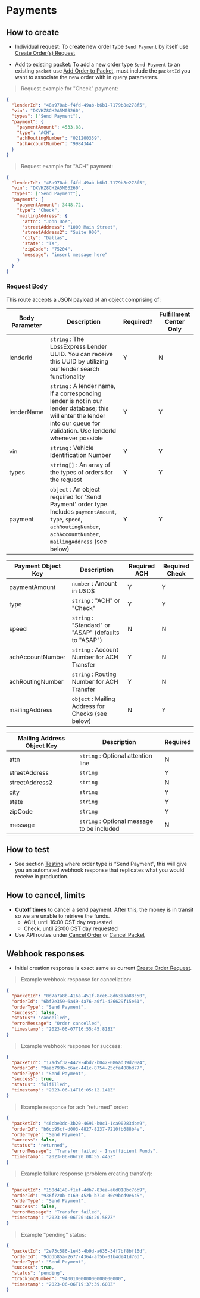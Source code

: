 # Payments

## How to create
- Individual request: To create new order type `Send Payment` by itself use [Create Order(s) Request](#create-order-s-request)

- Add to existing packet: To add a new order type `Send Payment` to an existing `packet` use [Add Order to Packet](#add-order-to-packet), must include the `packetId` you want to associate the new order with in query parameters.


> Request example for "Check" payment:

```json
{
  "lenderId": "48a970ab-f4fd-49ab-b6b1-7179b8e278f5",
  "vin": "DXVHZ8CH2A5M03260",
  "types": ["Send Payment"],
  "payment": {
    "paymentAmount": 4533.88,
    "type": "ACH",
    "achRoutingNumber": "021200339",
    "achAccountNumber": "9984344"
  }
}

```

> Request example for "ACH" payment:

```json
{
  "lenderId": "48a970ab-f4fd-49ab-b6b1-7179b8e278f5",
  "vin": "DXVHZ8CH2A5M03260",
  "types": ["Send Payment"],
  "payment": {
    "paymentAmount": 3448.72,
    "type": "Check",
    "mailingAddress": {
      "attn": "John Doe",
      "streetAddress": "1000 Main Street",
      "streetAddress2": "Suite 900",
      "city": "Dallas",
      "state": "TX",
      "zipCode": "75204",
      "message": "insert message here"
    } 
  }
}

```
### Request Body

This route accepts a JSON payload of an object comprising of:

Body Parameter | Description                                                                                                                                                                  | Required? | Fulfillment Center Only
-------------- |------------------------------------------------------------------------------------------------------------------------------------------------------------------------------| --------- | -----------------------
lenderId | `string` : The LossExpress Lender UUID. You can receive this UUID by utilizing our lender search functionality                                                               | Y | N
lenderName | `string` : A lender name, if a corresponding lender is not in our lender database; this will enter the lender into our queue for validation. Use lenderId whenever possible  | Y | Y
vin | `string` : Vehicle Identification Number                                                                                                                                     | Y | Y
types | `string[]` : An array of the types of orders for the request                                                                                                                 | Y | Y 
payment | `object` : An object required for 'Send Payment' order type. Includes `paymentAmount`, `type`, `speed`, `achRoutingNumber`, `achAccountNumber`, `mailingAddress` (see below) | Y | Y

Payment Object Key | Description                                          | Required ACH | Required Check
-------------- |------------------------------------------------------|--------------| -----------------------
paymentAmount | `number` : Amount in USD$                            | Y            | Y
type | `string` : "ACH" or "Check"                          | Y            | Y
speed | `string` : "Standard" or "ASAP" (defaults to "ASAP") | N            | N
achAccountNumber | `string` : Account Number for ACH Transfer           | Y            | N
achRoutingNumber | `string` : Routing Number for ACH Transfer           | Y            | N
mailingAddress | `object` :  Mailing Address for Checks (see below)   | N            | Y

Mailing Address Object Key | Description                                | Required
-------------- |--------------------------------------------|--------------
attn | `string` : Optional attention line         | N            
streetAddress | `string`                                   | Y            
streetAddress2 | `string`                                   | N            
city | `string`                                   | Y            
state | `string`                                   | Y           
zipCode | `string`                                   | Y            
message | `string` : Optional message to be included | N            


## How to test
- See section [Testing](#testing) where order type is “Send Payment”, this will give you an automated webhook response that replicates what you would receive in production. 

## How to cancel, limits

- **Cutoff times** to cancel a send payment. After this, the money is in transit so we are unable to retrieve the funds.
  - ACH, until 16:00 CST day requested
  - Check, until 23:00 CST day requested
- Use API routes under [Cancel Order](#cancel-order-request) or [Cancel Packet](#cancel-packet-request)

## Webhook responses

- Initial creation response is exact same as current [Create Order Request](#create-order-s-request).

> Example webhook response for cancellation:

```json
{
  "packetId": "0d7a7a8b-416a-451f-8ce6-8d63aaa88c50",
  "orderId": "6bf2e359-6a49-4a76-a0f1-426629f15e61",
  "orderType": "Send Payment",
  "success": false,
  "status": "cancelled",
  "errorMessage": "Order cancelled",
  "timestamp": "2023-06-07T16:55:45.818Z"
}

```

> Example webhook response for success:

```json
{
  "packetId": "17ad5f32-4429-4bd2-b042-086ad39d2024",
  "orderId": "9aab793b-c6ac-441c-8754-25cfa408bd77",
  "orderType": "Send Payment",
  "success": true,
  "status": "fulfilled",
  "timestamp": "2023-06-14T16:05:12.141Z"
}

```

> Example response for ach “returned” order:

```json
{
  "packetId": "46cbe3dc-3b20-4691-b0c1-1ca90283dbe9",
  "orderId": "b6cb95cf-d003-4827-8237-7210fb688b4e",
  "orderType": "Send Payment",
  "success": false,
  "status": "returned",
  "errorMessage": "Transfer failed - Insufficient Funds",
  "timestamp": "2023-06-06T20:08:55.445Z"
}

```

> Example failure response (problem creating transfer):

```json
{
  "packetId": "150d4148-f1ef-4db7-83ea-a6d018bc76b9",
  "orderId": "936f720b-c169-452b-b71c-30c9bcd9e6c5",
  "orderType": "Send Payment",
  "success": false,
  "errorMessage": "Transfer failed",
  "timestamp": "2023-06-06T20:46:20.587Z"
}

```

> Example “pending” status:

```json
{
  "packetId": "2e73c586-1e43-4b9d-a635-34f7bf8bf16d",
  "orderId": "9dddb85a-2677-4364-af5b-01b4de41d76d",
  "orderType": "Send Payment",
  "success": true,
  "status": "pending",
  "trackingNumber": "9400100000000000000000",
  "timestamp": "2023-06-06T19:37:39.608Z"
}
```

